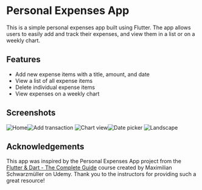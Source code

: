 # Personal Expenses App

This is a simple personal expenses app built using Flutter. The app allows users to easily add and track their expenses, and view them in a list or on a weekly chart.

## Features

- Add new expense items with a title, amount, and date
- View a list of all expense items
- Delete individual expense items
- View expenses on a weekly chart

## Screenshots

![Home](https://github.com/khakestari/personal_expenses_app/assets/77167918/439abb2b-967f-44bc-b862-efe78a922821)![Add transaction](https://github.com/khakestari/personal_expenses_app/assets/77167918/7fe6bff6-9ae1-4055-87a9-0b11d9234ec0)
![Chart view](https://github.com/khakestari/personal_expenses_app/assets/77167918/6ca01834-0445-4daa-8a2b-65d17299ae45)![Date picker](https://github.com/khakestari/personal_expenses_app/assets/77167918/30685049-6879-4947-a0cd-f1cd7d2ae54c)
![Landscape](https://github.com/khakestari/personal_expenses_app/assets/77167918/633f684b-e014-4a74-9a31-f69329f1870e)

## Acknowledgements

This app was inspired by the Personal Expenses App project from the [Flutter & Dart - The Complete Guide](https://www.udemy.com/course/learn-flutter-dart-to-build-ios-android-apps/?kw=flutter&src=sac) course created by Maximilian Schwarzmüller on Udemy. Thank you to the instructors for providing such a great resource!

